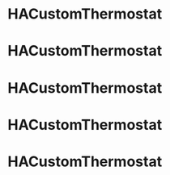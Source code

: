 # HACustomThermostat
# HACustomThermostat
# HACustomThermostat
# HACustomThermostat
# HACustomThermostat
